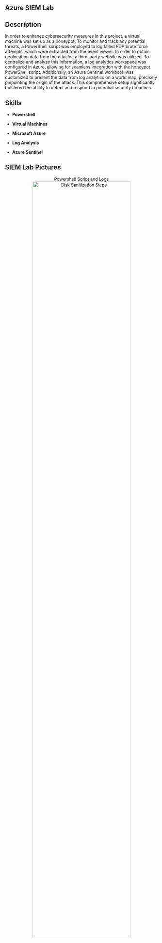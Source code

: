 <h2>Azure SIEM Lab</h2>
<h2>Description</h2>
in order to enhance cybersecurity measures in this project, a virtual machine was set up as a honeypot. To monitor and track any potential threats, a PowerShell script was employed to log failed RDP brute force attempts, which were extracted from the event viewer. In order to obtain geolocation data from the attacks, a third-party website was utilized. To centralize and analyze this information, a log analytics workspace was configured in Azure, allowing for seamless integration with the honeypot PowerShell script. Additionally, an Azure Sentinel workbook was customized to present the data from log analytics on a world map, precisely pinpointing the origin of the attack. This comprehensive setup significantly bolstered the ability to detect and respond to potential security breaches.
<br />

<h2>Skills</h2>

- <b>Powershell</b>

- <b>Virtual Machines</b>

- <b>Microsoft Azure</b>

- <b>Log Analysis</b>

- <b>Azure Sentinel</b>


<h2>SIEM Lab Pictures</h2>

<p align="center">
Powershell Script and Logs <br/>
<img src="https://imgur.com/a/7CO2kYK.png" height="80%" width="80%" alt="Disk Sanitization Steps"/>
